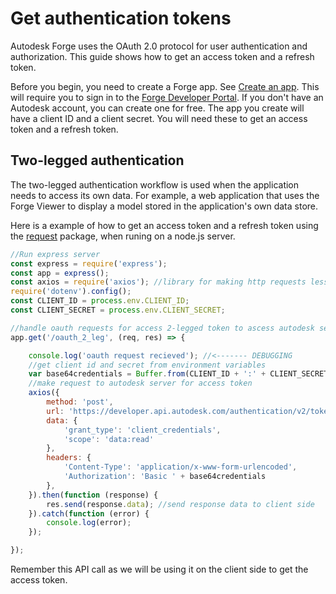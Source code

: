 # Get authentication tokens
Autodesk Forge uses the OAuth 2.0 protocol for user authentication and authorization. This guide shows how to get an access token and a refresh token.

Before you begin, you need to create a Forge app. See [Create an app](https://forge.autodesk.com/en/docs/oauth/v2/tutorials/create-app/).
This will require you to sign in to the [Forge Developer Portal](https://forge.autodesk.com/). If you don't have an Autodesk account, you can create one for free.
The app you create will have a client ID and a client secret. You will need these to get an access token and a refresh token.

## Two-legged authentication

The two-legged authentication workflow is used when the application needs to access its own data. For example, a web application that uses the Forge Viewer to display a model stored in the application's own data store.

Here is a example of how to get an access token and a refresh token using the [request](https://www.npmjs.com/package/request) package, when runing on a node.js server.

```JavaScript
//Run express server
const express = require('express');
const app = express();
const axios = require('axios'); //library for making http requests less verbose and easier to use
require('dotenv').config();
const CLIENT_ID = process.env.CLIENT_ID;
const CLIENT_SECRET = process.env.CLIENT_SECRET;

//handle oauth requests for access 2-legged token to ascess autodesk services
app.get('/oauth_2_leg', (req, res) => {

    console.log('oauth request recieved'); //<------- DEBUGGING
    //get client id and secret from environment variables
    var base64credentials = Buffer.from(CLIENT_ID + ':' + CLIENT_SECRET).toString('base64');
    //make request to autodesk server for access token
    axios({
        method: 'post',
        url: 'https://developer.api.autodesk.com/authentication/v2/token',
        data: {
            'grant_type': 'client_credentials',
            'scope': 'data:read'
        },
        headers: {
            'Content-Type': 'application/x-www-form-urlencoded',
            'Authorization': 'Basic ' + base64credentials
        },
    }).then(function (response) {
        res.send(response.data); //send response data to client side
    }).catch(function (error) {
        console.log(error);
    });

});
```
Remember this API call as we will be using it on the client side to get the access token.